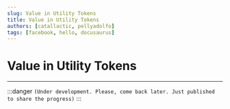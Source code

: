 ```yaml
---
slug: Value in Utility Tokens
title: Value in Utility Tokens
authors: [catallactic, pellyadolfo]
tags: [facebook, hello, docusaurus]
---
```


# Value in Utility Tokens
---

:::danger
`(Under development. Please, come back later. Just published to share the progress)`
:::
